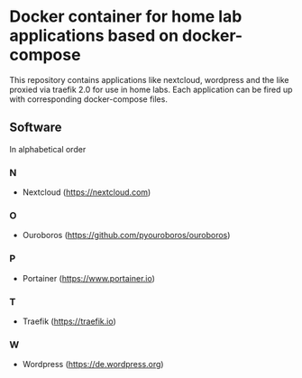 # Docker container for home lab applications based on docker-compose

This repository contains applications like nextcloud, wordpress and the like proxied
via traefik 2.0 for use in home labs. Each application can be fired up with
corresponding docker-compose files.

## Software

In alphabetical order

### N

* Nextcloud (https://nextcloud.com)

### O

* Ouroboros (https://github.com/pyouroboros/ouroboros)

### P

* Portainer (https://www.portainer.io)

### T

* Traefik (https://traefik.io)

### W

* Wordpress (https://de.wordpress.org)
